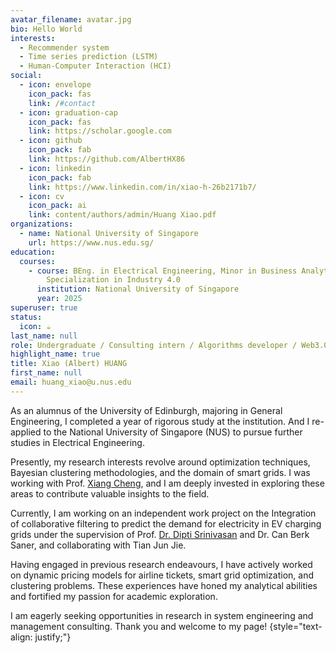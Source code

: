 ```yaml
---
avatar_filename: avatar.jpg
bio: Hello World
interests:
  - Recommender system
  - Time series prediction (LSTM)
  - Human-Computer Interaction (HCI)
social:
  - icon: envelope
    icon_pack: fas
    link: /#contact
  - icon: graduation-cap
    icon_pack: fas
    link: https://scholar.google.com
  - icon: github
    icon_pack: fab
    link: https://github.com/AlbertHX86
  - icon: linkedin
    icon_pack: fab
    link: https://www.linkedin.com/in/xiao-h-26b2171b7/
  - icon: cv
    icon_pack: ai
    link: content/authors/admin/Huang Xiao.pdf
organizations:
  - name: National University of Singapore
    url: https://www.nus.edu.sg/
education:
  courses:
    - course: BEng. in Electrical Engineering, Minor in Business Analytics,
        Specialization in Industry 4.0
      institution: National University of Singapore
      year: 2025
superuser: true
status:
  icon: ☕️
last_name: null
role: Undergraduate / Consulting intern / Algorithms developer / Web3.0 enthusiast
highlight_name: true
title: Xiao (Albert) HUANG
first_name: null
email: huang_xiao@u.nus.edu
---
```

As an alumnus of the University of Edinburgh, majoring in General Engineering, I completed a year of rigorous study at the institution. And I re-applied to the National University of Singapore (NUS) to pursue  further studies in Electrical Engineering.

Presently, my research interests revolve around optimization techniques, Bayesian clustering methodologies, and the domain of smart grids. I was working with Prof. [Xiang Cheng](https://cde.nus.edu.sg/ece/staff/xiang-cheng/), and I am deeply invested in exploring these areas to contribute valuable insights to the field.

Currently, I am working on an independent work project on the Integration of collaborative filtering to predict the demand for electricity in EV charging grids under the supervision of Prof. [Dr. Dipti Srinivasan](https://www.ece.nus.edu.sg/gems/profhome.html) and Dr. Can Berk Saner, and collaborating with Tian Jun Jie.

Having engaged in previous research endeavours, I have actively worked on dynamic pricing models for airline tickets, smart grid optimization, and clustering problems. These experiences have honed my analytical abilities and fortified my passion for academic exploration.

I am eagerly seeking opportunities in research in system engineering and management consulting. Thank you and welcome to my page!
{style="text-align: justify;"}
